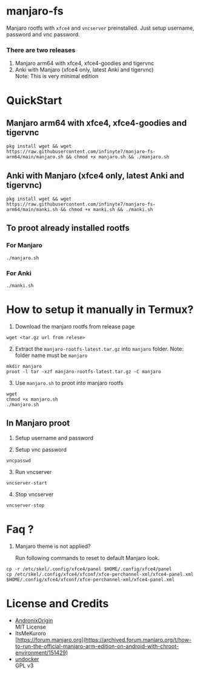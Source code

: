 # manjaro-fs

Manjaro rootfs with `xfce4` and `vncserver` preinstalled. Just setup username, password and vnc password.

### There are two releases
1. Manjaro arm64 with xfce4, xfce4-goodies and tigervnc
2. Anki with Manjaro (xfce4 only, latest Anki and tigervnc)
<br>   Note: This is very minimal edition

# QuickStart

## Manjaro arm64 with xfce4, xfce4-goodies and tigervnc
```
pkg install wget && wget https://raw.githubusercontent.com/infinyte7/manjaro-fs-arm64/main/manjaro.sh && chmod +x manjaro.sh && ./manjaro.sh
```

## Anki with Manjaro (xfce4 only, latest Anki and tigervnc)
```
pkg install wget && wget https://raw.githubusercontent.com/infinyte7/manjaro-fs-arm64/main/manki.sh && chmod +x manki.sh && ./manki.sh
```

## To proot already installed rootfs
### For Manjaro
```
./manjaro.sh
```
### For Anki
```
./manki.sh
```

# How to setup it manually in Termux?
1. Download the manjaro rootfs from release page
```
wget <tar.gz url from relese>
```

2. Extract the `manjaro-rootfs-latest.tar.gz` into `manjaro` folder. Note: folder name must be `manjaro`
```
mkdir manjaro
proot -l tar -xzf manjaro-rootfs-latest.tar.gz -C manjaro
```
3. Use `manjaro.sh` to proot into manjaro rootfs
```
wget 
chmod +x manjaro.sh
./manjaro.sh
```

## In Manjaro proot
1. Setup username and password

2. Setup vnc password
```
vncpasswd
```

3. Run vncserver
```
vncserver-start
```

4. Stop vncserver
```
vncserver-stop
```

# Faq ?
1. Manjaro theme is not applied?

    Run following commands to reset to default Manjaro look.

```
cp -r /etc/skel/.config/xfce4/panel $HOME/.config/xfce4/panel
cp /etc/skel/.config/xfce4/xfconf/xfce-perchannel-xml/xfce4-panel.xml $HOME/.config/xfce4/xfconf/xfce-perchannel-xml/xfce4-panel.xml
```

# License and Credits
- [AndronixOrigin](https://github.com/AndronixApp/AndronixOrigin)<br>
    MIT License
- ItsMeKuroro<br>
[https://forum.manjaro.org](https://archived.forum.manjaro.org/t/how-to-run-the-official-manjaro-arm-edition-on-android-with-chroot-environment/151429)
- [undocker](http://github.com/larsks/undocker)<br>
    GPL v3